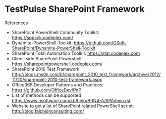 TestPulse SharePoint Framework
===================

References
- SharePoint PowerShell Community Toolkit: https://sppsck.codeplex.com/
- Dynamite-PowerShell-Toolkit: https://github.com/GSoft-SharePoint/Dynamite-PowerShell-Toolkit
- SharePoint Total Automation Toolkit: https://stat.codeplex.com
- Client-side SharePoint Powershell: https://sharepointpowershell.codeplex.com/
- SharePoint 2010 Test Framework: http://blogs.msdn.com/b/sharepoint_2010_test_framework/archive/2012/11/20/sharepoint-2010-test-framework.aspx
- Office365 Developer Patterns and Practices: https://github.com/OfficeDev/PnP 
- List of methods can be supported https://www.nsoftware.com/kb/help/BRN4-A/SPAdmin.rst
- Website to get a lot of SharePoint related PowerShell script: http://blog.falchionconsulting.com/
